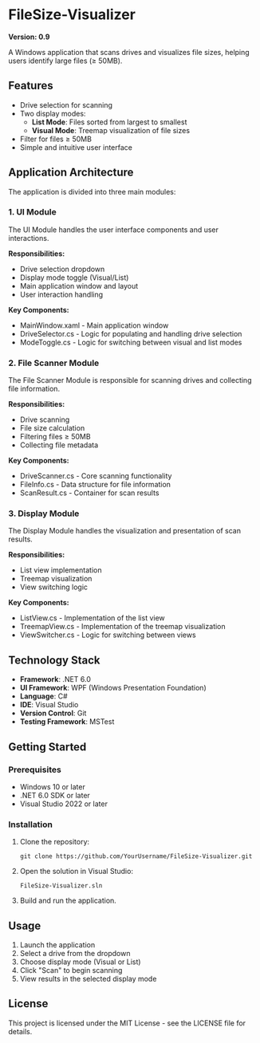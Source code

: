 # FileSize-Visualizer

**Version: 0.9**

A Windows application that scans drives and visualizes file sizes, helping users identify large files (≥ 50MB).

## Features

- Drive selection for scanning
- Two display modes:
  - **List Mode**: Files sorted from largest to smallest
  - **Visual Mode**: Treemap visualization of file sizes
- Filter for files ≥ 50MB
- Simple and intuitive user interface

## Application Architecture

The application is divided into three main modules:

### 1. UI Module

The UI Module handles the user interface components and user interactions.

**Responsibilities:**
- Drive selection dropdown
- Display mode toggle (Visual/List)
- Main application window and layout
- User interaction handling

**Key Components:**
- MainWindow.xaml - Main application window
- DriveSelector.cs - Logic for populating and handling drive selection
- ModeToggle.cs - Logic for switching between visual and list modes

### 2. File Scanner Module

The File Scanner Module is responsible for scanning drives and collecting file information.

**Responsibilities:**
- Drive scanning
- File size calculation
- Filtering files ≥ 50MB
- Collecting file metadata

**Key Components:**
- DriveScanner.cs - Core scanning functionality
- FileInfo.cs - Data structure for file information
- ScanResult.cs - Container for scan results

### 3. Display Module

The Display Module handles the visualization and presentation of scan results.

**Responsibilities:**
- List view implementation
- Treemap visualization
- View switching logic

**Key Components:**
- ListView.cs - Implementation of the list view
- TreemapView.cs - Implementation of the treemap visualization
- ViewSwitcher.cs - Logic for switching between views

## Technology Stack

- **Framework**: .NET 6.0
- **UI Framework**: WPF (Windows Presentation Foundation)
- **Language**: C#
- **IDE**: Visual Studio
- **Version Control**: Git
- **Testing Framework**: MSTest

## Getting Started

### Prerequisites

- Windows 10 or later
- .NET 6.0 SDK or later
- Visual Studio 2022 or later

### Installation

1. Clone the repository:
   ```
   git clone https://github.com/YourUsername/FileSize-Visualizer.git
   ```

2. Open the solution in Visual Studio:
   ```
   FileSize-Visualizer.sln
   ```

3. Build and run the application.

## Usage

1. Launch the application
2. Select a drive from the dropdown
3. Choose display mode (Visual or List)
4. Click "Scan" to begin scanning
5. View results in the selected display mode

## License

This project is licensed under the MIT License - see the LICENSE file for details.
